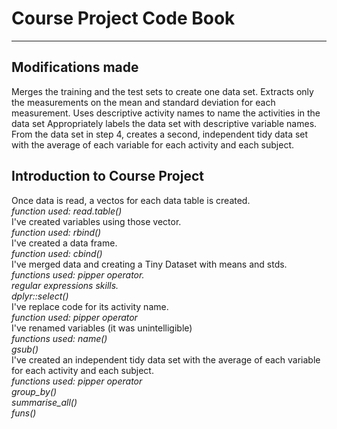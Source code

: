 # Course Project Code Book
<hr>

## Modifications made
Merges the training and the test sets to create one data set.
Extracts only the measurements on the mean and standard deviation for each measurement.
Uses descriptive activity names to name the activities in the data set
Appropriately labels the data set with descriptive variable names.
From the data set in step 4, creates a second, independent tidy data set with the average of each variable for each activity and each subject.

## Introduction to Course Project
Once data is read, a vectos for each data table is created.
<br>
     *function used: read.table()*
<br>
I've created variables using those vector.
<br>
      *function used: rbind()*
<br>
I've created a data frame.
<br>
      *function used: cbind()*
<br>
I've merged data and creating a Tiny Dataset with means and stds.
<br> 
      *functions used: pipper operator.*
           <br>
            *regular expressions skills.*
            <br>
           *dplyr::select()*
            <br>
I've replace code for its activity name.
<br>
      *function used: pipper operator*
      <br>
I've renamed variables (it was unintelligible)
<br>
      *functions used: name()*
      <br>
           *gsub()*
<br>
I've created an independent tidy data set with the average of each variable for each activity and each subject.
    <br>
      *functions used: pipper operator*
      <br>
           *group_by()*
          <br>
            *summarise_all()*
            <br>
            *funs()*
